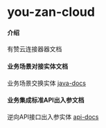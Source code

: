 # you-zan-cloud

#### 介绍
有赞云连接器器文档


#### 业务场景对接实体文档
业务场景交换实体 [java-docs](https://daiduotian001.gitee.io/you-zan-cloud/docs/)


#### 业务集成标准API出入参文档
逆向API接口出入参实体 [api-docs](https://daiduotian001.gitee.io/you-zan-cloud/apis/)




